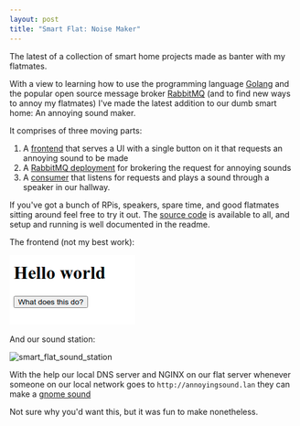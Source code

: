 ```yaml
---
layout: post
title: "Smart Flat: Noise Maker"
---
```


The latest of a collection of smart home projects made as banter with my flatmates.

With a view to learning how to use the programming language [Golang](https://go.dev/) and the popular open source message broker [RabbitMQ](https://www.rabbitmq.com/) (and to find new ways to annoy my flatmates) I've made the latest addition to our dumb smart home: An annoying sound maker.

It comprises of three moving parts:
1. A [frontend](https://github.com/jerome3o/jankyflat/blob/master/producer/main.go) that serves a UI with a single button on it that requests an annoying sound to be made
2. A [RabbitMQ deployment](https://github.com/jerome3o/jankyflat/blob/master/rabbitmq/docker-compose.yml) for brokering the request for annoying sounds
3. A [consumer](https://github.com/jerome3o/jankyflat/blob/master/consumer/main.go) that listens for requests and plays a sound through a speaker in our hallway.

If you've got a bunch of RPis, speakers, spare time, and good flatmates sitting around feel free to try it out. The [source code](https://github.com/jerome3o/jankyflat) is available to all, and setup and running is well documented in the readme.

The frontend (not my best work):

![smart_flat_fe](/projects/assets/smart_flat_fe.png)

And our sound station:

![smart_flat_sound_station](/projects/assets/smart_flat_sound_station.png)

With the help our local DNS server and NGINX on our flat server whenever someone on our local network goes to `http://annoyingsound.lan` they can make a [gnome sound](https://www.youtube.com/watch?v=KnHmoA6Op1o)

Not sure why you'd want this, but it was fun to make nonetheless.